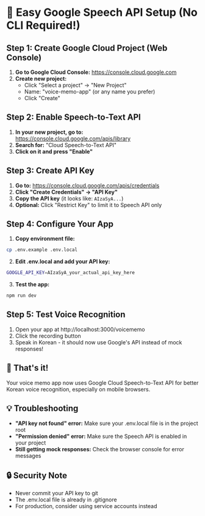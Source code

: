 # 🚀 Easy Google Speech API Setup (No CLI Required!)

## Step 1: Create Google Cloud Project (Web Console)

1. **Go to Google Cloud Console:** https://console.cloud.google.com
2. **Create new project:**
   - Click "Select a project" → "New Project"
   - Name: "voice-memo-app" (or any name you prefer)
   - Click "Create"

## Step 2: Enable Speech-to-Text API

1. **In your new project, go to:** https://console.cloud.google.com/apis/library
2. **Search for:** "Cloud Speech-to-Text API"
3. **Click on it and press "Enable"**

## Step 3: Create API Key

1. **Go to:** https://console.cloud.google.com/apis/credentials
2. **Click "Create Credentials" → "API Key"**
3. **Copy the API key** (it looks like: `AIzaSyA...`)
4. **Optional:** Click "Restrict Key" to limit it to Speech API only

## Step 4: Configure Your App

1. **Copy environment file:**
```bash
cp .env.example .env.local
```

2. **Edit .env.local and add your API key:**
```bash
GOOGLE_API_KEY=AIzaSyA_your_actual_api_key_here
```

3. **Test the app:**
```bash
npm run dev
```

## Step 5: Test Voice Recognition

1. Open your app at http://localhost:3000/voicememo
2. Click the recording button
3. Speak in Korean - it should now use Google's API instead of mock responses!

## 🎉 That's it!

Your voice memo app now uses Google Cloud Speech-to-Text API for better Korean voice recognition, especially on mobile browsers.

## 💡 Troubleshooting

- **"API key not found" error:** Make sure your .env.local file is in the project root
- **"Permission denied" error:** Make sure the Speech API is enabled in your project
- **Still getting mock responses:** Check the browser console for error messages

## 🔒 Security Note

- Never commit your API key to git
- The .env.local file is already in .gitignore
- For production, consider using service accounts instead